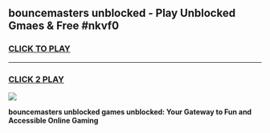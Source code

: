 
## bouncemasters unblocked - Play Unblocked Gmaes & Free #nkvf0
<h3>
<a href="https://news.freeplayer.one?title=bouncemasters_unblocked&ref=24F">CLICK TO PLAY</a></h3>
<hr>

<h3>
<a href="https://news.freeplayer.one?title=bouncemasters_unblocked&ref=24F">CLICK 2 PLAY</a>
  
</h3>

<a href="https://news.freeplayer.one?title=bouncemasters_unblocked&ref=24F/"><img src="https://clearcache.store/games.png"></a>


**bouncemasters unblocked games unblocked: Your Gateway to Fun and Accessible Online Gaming**
